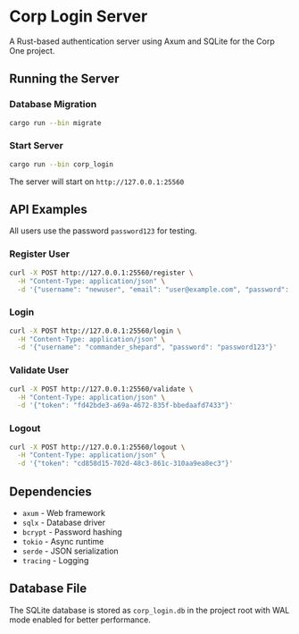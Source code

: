 # Corp Login Server

A Rust-based authentication server using Axum and SQLite for the Corp One project.

## Running the Server

### Database Migration

```bash
cargo run --bin migrate
```

### Start Server

```bash
cargo run --bin corp_login
```

The server will start on `http://127.0.0.1:25560`

## API Examples

All users use the password `password123` for testing.

### Register User

```bash
curl -X POST http://127.0.0.1:25560/register \
  -H "Content-Type: application/json" \
  -d '{"username": "newuser", "email": "user@example.com", "password": "password123"}'
```

### Login

```bash
curl -X POST http://127.0.0.1:25560/login \
  -H "Content-Type: application/json" \
  -d '{"username": "commander_shepard", "password": "password123"}'
```

### Validate User

```bash
curl -X POST http://127.0.0.1:25560/validate \
  -H "Content-Type: application/json" \
  -d '{"token": "fd42bde3-a69a-4672-835f-bbedaafd7433"}'
```

### Logout

```bash
curl -X POST http://127.0.0.1:25560/logout \
  -H "Content-Type: application/json" \
  -d '{"token": "cd858d15-702d-48c3-861c-310aa9ea8ec3"}'
```

## Dependencies

- `axum` - Web framework
- `sqlx` - Database driver
- `bcrypt` - Password hashing
- `tokio` - Async runtime
- `serde` - JSON serialization
- `tracing` - Logging

## Database File

The SQLite database is stored as `corp_login.db` in the project root with WAL mode enabled for better performance.